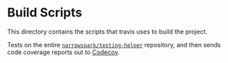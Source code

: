# Build Scripts

This directory contains the scripts that travis uses to build the project.

Tests on the entire [`narrowspark/testing-helper`](https://github.com/narrowspark/testing-helper) repository,
and then sends code coverage reports out to [Codecov](https://codecov.io/github/narrowspark/testing-helper).
